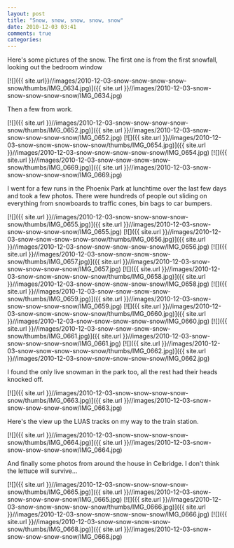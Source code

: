 ```yaml
---
layout: post
title: "Snow, snow, snow, snow, snow"
date: 2010-12-03 03:41
comments: true
categories: 
---
```


Here's some pictures of the snow. The first one is from the first snowfall, looking out the bedroom window

[![]({{ site.url}}//images/2010-12-03-snow-snow-snow-snow-snow/thumbs/IMG_0634.jpg)]({{ site.url }}//images/2010-12-03-snow-snow-snow-snow-snow/IMG_0634.jpg)

<!--more-->

Then a few from work.

[![]({{ site.url }}//images/2010-12-03-snow-snow-snow-snow-snow/thumbs/IMG_0652.jpg)]({{ site.url }}//images/2010-12-03-snow-snow-snow-snow-snow/IMG_0652.jpg)
[![]({{ site.url }}//images/2010-12-03-snow-snow-snow-snow-snow/thumbs/IMG_0654.jpg)]({{ site.url }}//images/2010-12-03-snow-snow-snow-snow-snow/IMG_0654.jpg)
[![]({{ site.url }}//images/2010-12-03-snow-snow-snow-snow-snow/thumbs/IMG_0669.jpg)]({{ site.url }}//images/2010-12-03-snow-snow-snow-snow-snow/IMG_0669.jpg)

I went for a few runs in the Phoenix Park at lunchtime over the last few days and took a few photos. There were hundreds of people out sliding on everything from snowboards to traffic cones, bin bags to car bumpers.

[![]({{ site.url }}//images/2010-12-03-snow-snow-snow-snow-snow/thumbs/IMG_0655.jpg)]({{ site.url }}//images/2010-12-03-snow-snow-snow-snow-snow/IMG_0655.jpg)
[![]({{ site.url }}//images/2010-12-03-snow-snow-snow-snow-snow/thumbs/IMG_0656.jpg)]({{ site.url }}//images/2010-12-03-snow-snow-snow-snow-snow/IMG_0656.jpg)
[![]({{ site.url }}//images/2010-12-03-snow-snow-snow-snow-snow/thumbs/IMG_0657.jpg)]({{ site.url }}//images/2010-12-03-snow-snow-snow-snow-snow/IMG_0657.jpg)
[![]({{ site.url }}//images/2010-12-03-snow-snow-snow-snow-snow/thumbs/IMG_0658.jpg)]({{ site.url }}//images/2010-12-03-snow-snow-snow-snow-snow/IMG_0658.jpg)
[![]({{ site.url }}//images/2010-12-03-snow-snow-snow-snow-snow/thumbs/IMG_0659.jpg)]({{ site.url }}//images/2010-12-03-snow-snow-snow-snow-snow/IMG_0659.jpg)
[![]({{ site.url }}//images/2010-12-03-snow-snow-snow-snow-snow/thumbs/IMG_0660.jpg)]({{ site.url }}//images/2010-12-03-snow-snow-snow-snow-snow/IMG_0660.jpg)
[![]({{ site.url }}//images/2010-12-03-snow-snow-snow-snow-snow/thumbs/IMG_0661.jpg)]({{ site.url }}//images/2010-12-03-snow-snow-snow-snow-snow/IMG_0661.jpg)
[![]({{ site.url }}//images/2010-12-03-snow-snow-snow-snow-snow/thumbs/IMG_0662.jpg)]({{ site.url }}//images/2010-12-03-snow-snow-snow-snow-snow/IMG_0662.jpg)

I found the only live snowman in the park too, all the rest had their heads knocked off.

[![]({{ site.url }}//images/2010-12-03-snow-snow-snow-snow-snow/thumbs/IMG_0663.jpg)]({{ site.url }}//images/2010-12-03-snow-snow-snow-snow-snow/IMG_0663.jpg)

Here's the view up the LUAS tracks on my way to the train station.

[![]({{ site.url }}//images/2010-12-03-snow-snow-snow-snow-snow/thumbs/IMG_0664.jpg)]({{ site.url }}//images/2010-12-03-snow-snow-snow-snow-snow/IMG_0664.jpg)

And finally some photos from around the house in Celbridge. I don't think the lettuce will survive...

[![]({{ site.url }}//images/2010-12-03-snow-snow-snow-snow-snow/thumbs/IMG_0665.jpg)]({{ site.url }}//images/2010-12-03-snow-snow-snow-snow-snow/IMG_0665.jpg)
[![]({{ site.url }}//images/2010-12-03-snow-snow-snow-snow-snow/thumbs/IMG_0666.jpg)]({{ site.url }}//images/2010-12-03-snow-snow-snow-snow-snow/IMG_0666.jpg)
[![]({{ site.url }}//images/2010-12-03-snow-snow-snow-snow-snow/thumbs/IMG_0668.jpg)]({{ site.url }}//images/2010-12-03-snow-snow-snow-snow-snow/IMG_0668.jpg)
